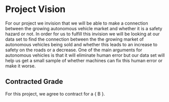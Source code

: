 # Project Vision

For our project we invision that we will be able to make a connection between the growing autonomous vehicle market and whether it is a safety hazard or not. In order for us to fulfill this invision we will be looking at our data set to find the connection between the the growing market of autonomous vehicles being sold and whether this leads to an increase to safety on the roads or a decrease. One of the main arguments for autonomous vehicles is that it will eliminate human error but our data set will help us get a small sample of whether machines can fix this human error or make it worse.

## Contracted Grade

For this project, we agree to contract for a { B }.
